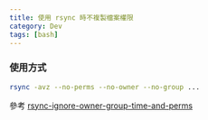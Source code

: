 ```yaml
---
title: 使用 rsync 時不複製檔案權限 
category: Dev
tags: [bash]
---
```


<!--more-->
### 使用方式

```bash
rsync -avz --no-perms --no-owner --no-group ...
```

參考 [rsync-ignore-owner-group-time-and-perms](http://unix.stackexchange.com/questions/102211/rsync-ignore-owner-group-time-and-perms)
